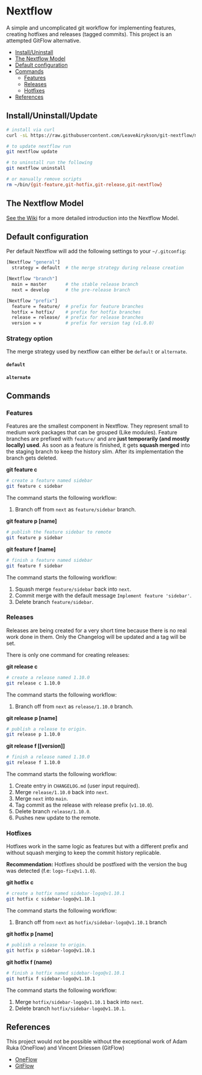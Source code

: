 # Nextflow

A simple and uncomplicated git workflow for implementing features, creating hotfixes and releases (tagged commits). This project is an attempted GitFlow alternative.

- [Install/Uninstall](#installuninstall)
- [The Nextflow Model](#the-nextflow-model)
- [Default configuration](#default-configuration)
- [Commands](#commands)
  - [Features](#features)
  - [Releases](#releases)
  - [Hotfixes](#hotfixes)
- [References](#references)

## Install/Uninstall/Update

```bash
# install via curl
curl -sL https://raw.githubusercontent.com/LeaveAirykson/git-nextflow/master/commands/git-nextflow | bash -s install

# to update nextflow run
git nextflow update

# to uninstall run the following
git nextflow uninstall

# or manually remove scripts
rm ~/bin/{git-feature,git-hotfix,git-release,git-nextflow}
```

## The Nextflow Model

[See the Wiki](https://github.com/LeaveAirykson/git-nextflow/wiki) for a more detailed introduction into the Nextflow Model.

## Default configuration

Per default Nextflow will add the following settings to your `~/.gitconfig`:

```bash
[Nextflow "general"]
  strategy = default  # the merge strategy during release creation

[Nextflow "branch"]
  main = master       # the stable release branch
  next = develop      # the pre-release branch

[Nextflow "prefix"]
  feature = feature/  # prefix for feature branches
  hotfix = hotfix/    # prefix for hotfix branches
  release = release/  # prefix for release branches
  version = v         # prefix for version tag (v1.0.0)
```

### Strategy option

The merge strategy used by nextflow can either be `default` or `alternate`.

#### `default`

#### `alternate`

## Commands

### Features

Features are the smallest component in Nextflow. They represent small to medium work packages that can be grouped (Like modules). Feature branches are prefixed with `feature/` and are **just temporarily (and mostly locally) used**. As soon as a feature is finished, it gets **squash merged** into the staging branch to keep the history slim. After its implementation the branch gets deleted.

**git feature c <name>**

```bash
# create a feature named sidebar
git feature c sidebar
```

The command starts the following workflow:

1. Branch off from `next` as `feature/sidebar` branch.

**git feature p [name]**

```bash
# publish the feature sidebar to remote
git feature p sidebar
```

**git feature f [name]**

```bash
# finish a feature named sidebar
git feature f sidebar
```

The command starts the following workflow:

1. Squash merge `feature/sidebar` back into `next`.
2. Commit merge with the default message `Implement feature 'sidebar'`.
3. Delete branch `feature/sidebar`.

### Releases

Releases are being created for a very short time because there is no real work done in them. Only the Changelog will be updated and a tag will be set.

There is only one command for creating releases:

**git release c <version>**

```bash
# create a release named 1.10.0
git release c 1.10.0
```

The command starts the following workflow:

1. Branch off from `next` as `release/1.10.0` branch.

**git release p [name]**

```bash
# publish a release to origin.
git release p 1.10.0
```

**git release f [[version]]**

```bash
# finish a release named 1.10.0
git release f 1.10.0
```

The command starts the following workflow:

1. Create entry in `CHANGELOG.md` (user input required).
2. Merge `release/1.10.0` back into `next`.
3. Merge `next` into `main`.
4. Tag commit as the release with release prefix (`v1.10.0`).
5. Delete branch `release/1.10.0`.
6. Pushes new update to the remote.

### Hotfixes

Hotfixes work in the same logic as features but with a different prefix and without squash merging to keep the commit history replicable.

**Recommendation:**
Hotfixes should be postfixed with the version the bug was detected (f.e: `logo-fix@v1.1.0`).

**git hotfix c <name>**

```bash
# create a hotfix named sidebar-logo@v1.10.1
git hotfix c sidebar-logo@v1.10.1
```

The command starts the following workflow:

1. Branch off from `next` as `hotfix/sidebar-logo@v1.10.1` branch

**git hotfix p [name]**

```bash
# publish a release to origin.
git hotfix p sidebar-logo@v1.10.1
```

**git hotfix f (name)**

```bash
# finish a hotfix named sidebar-logo@v1.10.1
git hotfix f sidebar-logo@v1.10.1
```

The command starts the following workflow:

1. Merge `hotfix/sidebar-logo@v1.10.1` back into `next`.
2. Delete branch `hotfix/sidebar-logo@v1.10.1`.

## References

This project would not be possible without the exceptional work of Adam Ruka (OneFlow) and Vincent Driessen (GitFlow)

- [OneFlow](https://www.endoflineblog.com/oneflow-a-git-branching-model-and-workflow)
- [GitFlow](https://nvie.com/posts/a-successful-git-branching-model/)
